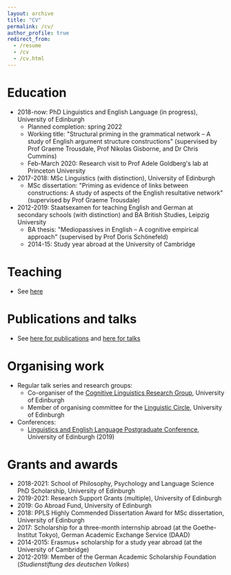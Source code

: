 ```yaml
---
layout: archive
title: "CV"
permalink: /cv/
author_profile: true
redirect_from:
  - /resume
  - /cv
  - /cv.html
---
```


Education
======
* 2018-now: PhD Linguistics and English Language (in progress), University of Edinburgh
  * Planned completion: spring 2022
  * Working title: "Structural priming in the grammatical network – A study of English argument structure constructions" (supervised by Prof Graeme Trousdale, Prof Nikolas Gisborne, and Dr Chris Cummins)
  * Feb-March 2020: Research visit to Prof Adele Goldberg's lab at Princeton University
* 2017-2018: MSc Linguistics (with distinction), University of Edinburgh
  * MSc dissertation: "Priming as evidence of links between constructions: A study of aspects of the English resultative network" (supervised by Prof Graeme Trousdale)
* 2012-2019: Staatsexamen for teaching English and German at secondary schools (with distinction) and BA British Studies, Leipzig University
  * BA thesis: "Mediopassives in English – A cognitive empirical approach" (supervised by Prof Doris Schönefeld)
  * 2014-15: Study year abroad at the University of Cambridge

Teaching
======
* See <a href="https://tungerer.github.io/teaching/">here</a>

Publications and talks
======
* See <a href="https://tungerer.github.io/publications/">here for publications</a> and <a href="https://tungerer.github.io/talks/">here for talks</a>
  
Organising work
======
* Regular talk series and research groups:
  * Co-organiser of the <a href="https://www.ed.ac.uk/ppls/linguistics-and-english-language/research/talks-and-reading-groups/cognitive-linguistics">Cognitive Linguistics Research Group</a>, University of Edinburgh
  * Member of organising committee for the <a href="https://www.ed.ac.uk/ppls/linguistics-and-english-language/research/talks-and-reading-groups/linguistic-circle">Linguistic Circle</a>, University of Edinburgh
* Conferences:
  * <a href="https://pgc.lel.ed.ac.uk/archive/2019/">Linguistics and English Language Postgraduate Conference</a>,  University of Edinburgh (2019)

Grants and awards
======
* 2018-2021: School of Philosophy, Psychology and Language Science PhD Scholarship, University of Edinburgh
* 2019-2021: Research Support Grants (multiple), University of Edinburgh
* 2019: Go Abroad Fund, University of Edinburgh
* 2018: PPLS Highly Commended Dissertation Award for MSc dissertation, University of Edinburgh
* 2017: Scholarship for a three-month internship abroad (at the Goethe-Institut Tokyo), German Academic Exchange Service (DAAD)
* 2014-2015: Erasmus+ scholarship for a study year abroad (at the University of Cambridge)
* 2012-2019: Member of the German Academic Scholarship Foundation (<i>Studienstiftung des deutschen Volkes</i>)
  